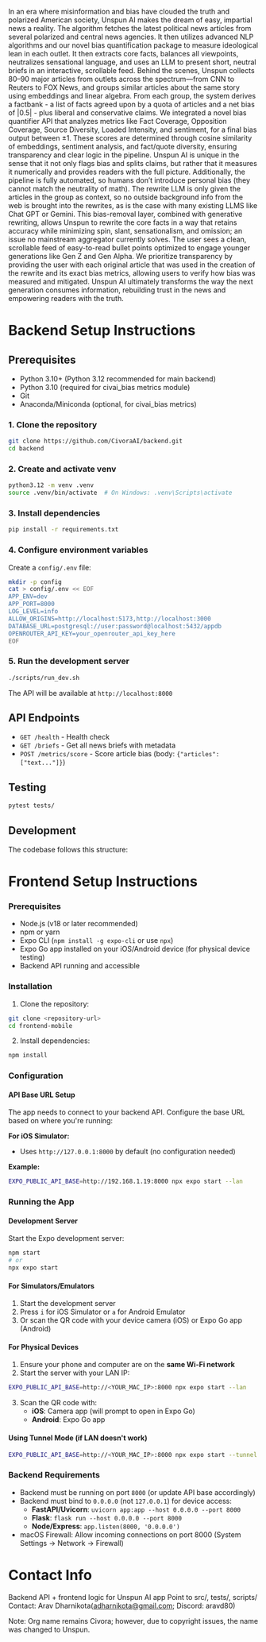 In an era where misinformation and bias have clouded the truth and polarized American society, Unspun AI makes the dream of easy, impartial news a reality. The algorithm fetches the latest political news articles from several polarized and central news agencies. It then utilizes advanced NLP algorithms and our novel bias quantification package to measure ideological lean in each outlet. It then extracts core facts, balances all viewpoints, neutralizes sensational language, and uses an LLM to present short, neutral briefs in an interactive, scrollable feed. 
Behind the scenes, Unspun collects 80–90 major articles from outlets across the spectrum—from CNN to Reuters to FOX News, and groups similar articles about the same story using embeddings and linear algebra. From each group, the system derives a factbank - a list of facts agreed upon by a quota of articles and a net bias of |0.5| - plus liberal and conservative claims. We integrated a novel bias quantifier API that analyzes metrics like Fact Coverage, Opposition Coverage, Source Diversity, Loaded Intensity, and sentiment, for a final bias output between ±1. These scores are determined through cosine similarity of embeddings, sentiment analysis, and fact/quote diversity, ensuring transparency and clear logic in the pipeline. 
Unspun AI is unique in the sense that it not only flags bias and splits claims, but rather that it measures it numerically and provides readers with the full picture. Additionally, the pipeline is fully automated, so humans don’t introduce personal bias (they cannot match the neutrality of math). The rewrite LLM is only given the articles in the group as context, so no outside background info from the web is brought into the rewrites, as is the case with many existing LLMS like Chat GPT or Gemini. This bias-removal layer, combined with generative rewriting, allows Unspun to rewrite the core facts in a way that retains accuracy while minimizing spin, slant, sensationalism, and omission; an issue no mainstream aggregator currently solves.
The user sees a clean, scrollable feed of easy-to-read bullet points optimized to engage younger generations like Gen Z and Gen Alpha. We prioritize transparency by providing the user with each original article that was used in the creation of the rewrite and its exact bias metrics, allowing users to verify how bias was measured and mitigated. Unspun AI ultimately transforms the way the next generation consumes information, rebuilding trust in the news and empowering readers with the truth.

# Backend Setup Instructions

## Prerequisites

- Python 3.10+ (Python 3.12 recommended for main backend)
- Python 3.10 (required for civai_bias metrics module)
- Git
- Anaconda/Miniconda (optional, for civai_bias metrics)

### 1. Clone the repository

```bash
git clone https://github.com/CivoraAI/backend.git
cd backend
```

### 2. Create and activate venv

```bash
python3.12 -m venv .venv
source .venv/bin/activate  # On Windows: .venv\Scripts\activate
```

### 3. Install dependencies

```bash
pip install -r requirements.txt
```

### 4. Configure environment variables

Create a `config/.env` file:

```bash
mkdir -p config
cat > config/.env << EOF
APP_ENV=dev
APP_PORT=8000
LOG_LEVEL=info
ALLOW_ORIGINS=http://localhost:5173,http://localhost:3000
DATABASE_URL=postgresql://user:password@localhost:5432/appdb
OPENROUTER_API_KEY=your_openrouter_api_key_here
EOF
```

### 5. Run the development server

```bash
./scripts/run_dev.sh
```

The API will be available at `http://localhost:8000`


## API Endpoints

- `GET /health` - Health check
- `GET /briefs` - Get all news briefs with metadata
- `POST /metrics/score` - Score article bias (body: `{"articles": ["text..."]}`)

## Testing

```bash
pytest tests/
```

## Development

The codebase follows this structure:


# Frontend Setup Instructions

### Prerequisites
- Node.js (v18 or later recommended)
- npm or yarn
- Expo CLI (`npm install -g expo-cli` or use `npx`)
- Expo Go app installed on your iOS/Android device (for physical device testing)
- Backend API running and accessible

### Installation

1. Clone the repository:
```bash
git clone <repository-url>
cd frontend-mobile
```

2. Install dependencies:
```bash
npm install
```

### Configuration

#### API Base URL Setup

The app needs to connect to your backend API. Configure the base URL based on where you're running:

**For iOS Simulator:**
- Uses `http://127.0.0.1:8000` by default (no configuration needed)

**Example:**
```bash
EXPO_PUBLIC_API_BASE=http://192.168.1.19:8000 npx expo start --lan
```

### Running the App

#### Development Server

Start the Expo development server:
```bash
npm start
# or
npx expo start
```

#### For Simulators/Emulators

1. Start the development server
2. Press `i` for iOS Simulator or `a` for Android Emulator
3. Or scan the QR code with your device camera (iOS) or Expo Go app (Android)

#### For Physical Devices

1. Ensure your phone and computer are on the **same Wi-Fi network**
2. Start the server with your LAN IP:
```bash
EXPO_PUBLIC_API_BASE=http://<YOUR_MAC_IP>:8000 npx expo start --lan
```
3. Scan the QR code with:
   - **iOS**: Camera app (will prompt to open in Expo Go)
   - **Android**: Expo Go app

#### Using Tunnel Mode (if LAN doesn't work)

```bash
EXPO_PUBLIC_API_BASE=http://<YOUR_MAC_IP>:8000 npx expo start --tunnel
```

### Backend Requirements

- Backend must be running on port `8000` (or update API base accordingly)
- Backend must bind to `0.0.0.0` (not `127.0.0.1`) for device access:
  - **FastAPI/Uvicorn**: `uvicorn app:app --host 0.0.0.0 --port 8000`
  - **Flask**: `flask run --host 0.0.0.0 --port 8000`
  - **Node/Express**: `app.listen(8000, '0.0.0.0')`
- macOS Firewall: Allow incoming connections on port 8000 (System Settings → Network → Firewall)


# Contact Info
Backend API + frontend logic for Unspun AI app Point to src/, tests/, scripts/ Contact: Arav Dharnikota(adharnikota@gmail.com; Discord: aravd80) 

Note: Org name remains Civora; however, due to copyright issues, the name was changed to Unspun.
